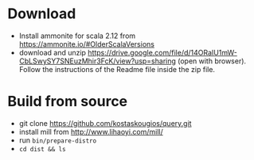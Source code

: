 # Download

- Install ammonite for scala 2.12 from https://ammonite.io/#OlderScalaVersions
- download and unzip https://drive.google.com/file/d/14ORaIU1mW-CbLSwySY7SNEuzMhir3FcK/view?usp=sharing (open with browser). Follow the instructions of the Readme file inside the zip file.

# Build from source

- git clone https://github.com/kostaskougios/query.git
- install mill from http://www.lihaoyi.com/mill/
- run `bin/prepare-distro`
- `cd dist && ls` 
